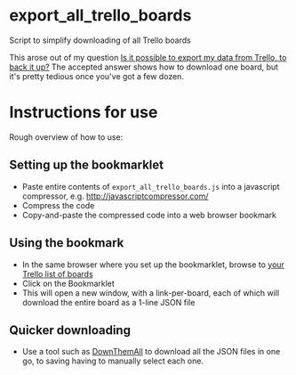 export_all_trello_boards
========================

Script to simplify downloading of all Trello boards

This arose out of my question [Is it possible to export my data from Trello, to back it up?](http://webapps.stackexchange.com/questions/18975/is-it-possible-to-export-my-data-from-trello-to-back-it-up) The accepted answer shows how to download one board, but it's pretty tedious once you've got a few dozen.

# Instructions for use

Rough overview of how to use:

## Setting up the bookmarklet

* Paste entire contents of `export_all_trello_boards.js` into a javascript compressor, e.g. http://javascriptcompressor.com/
* Compress the code
* Copy-and-paste the compressed code into a web browser bookmark

## Using the bookmark

* In the same browser where you set up the bookmarklet, browse to [your Trello list of boards](https://trello.com/)
* Click on the Bookmarklet
* This will open a new window, with a link-per-board, each of which will download the entire board as a 1-line JSON file

## Quicker downloading

* Use a tool such as [DownThemAll](https://addons.mozilla.org/en-US/firefox/addon/downthemall/) to download all the JSON files in one go, to saving having to manually select each one.